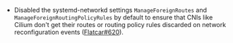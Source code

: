 - Disabled the systemd-networkd settings `ManageForeignRoutes` and `ManageForeignRoutingPolicyRules` by default to ensure that CNIs like Cilium don't get their routes or routing policy rules discarded on network reconfiguration events ([Flatcar#620](https://github.com/flatcar-linux/Flatcar/issues/620)).
